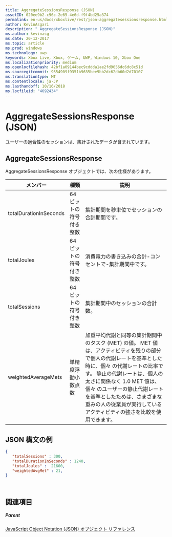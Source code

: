 ```yaml
---
title: AggregateSessionsResponse (JSON)
assetID: 020ee9b2-c96c-2e65-4e6d-f9f4bd25a374
permalink: en-us/docs/xboxlive/rest/json-aggregatesessionsresponse.html
author: KevinAsgari
description: " AggregateSessionsResponse (JSON)"
ms.author: kevinasg
ms.date: 20-12-2017
ms.topic: article
ms.prod: windows
ms.technology: uwp
keywords: Xbox Live, Xbox, ゲーム, UWP, Windows 10, Xbox One
ms.localizationpriority: medium
ms.openlocfilehash: 42bf1a09144bec9cddda1ae2fd9656dc6dc8c51d
ms.sourcegitcommit: 9354909f9351b9635bee9bb2dc62db60d2d70107
ms.translationtype: MT
ms.contentlocale: ja-JP
ms.lasthandoff: 10/16/2018
ms.locfileid: "4692434"
---
```

# <a name="aggregatesessionsresponse-json"></a>AggregateSessionsResponse (JSON)
ユーザーの適合性のセッションは、集計されたデータが含まれています。 
<a id="ID4EN"></a>

 
## <a name="aggregatesessionsresponse"></a>AggregateSessionsResponse
 
AggregateSessionsResponse オブジェクトでは、次の仕様があります。
 
| メンバー| 種類| 説明| 
| --- | --- | --- | 
| totalDurationInSeconds| 64 ビットの符号付き整数| 集計期間を秒単位でセッションの合計期間です。| 
| totalJoules| 64 ビットの符号付き整数| 消費電力の書き込みの合計-コンセントで-集計期間中です。 | 
| totalSessions| 64 ビットの符号付き整数| 集計期間中のセッションの合計数。| 
| weightedAverageMets| 単精度浮動小数点数 | 加重平均代謝と同等の集計期間中のタスク (MET) の値。 MET 値は、アクティビティを残りの部分で個人の代謝レートを基準とした時に、個々 の代謝レートの比率です。 静止の代謝レートは、個人の太さに関係なく 1.0 MET 値は、個々 のユーザーの静止代謝レートを基準としたためは、さまざまな重みの人の従業員が実行しているアクティビティの強さを比較を使用できます。| 
  
<a id="ID4ESC"></a>

 
## <a name="sample-json-syntax"></a>JSON 構文の例
 

```json
{
   "totalSessions" : 300,
   "totalDurationInSeconds" : 1240,
   "totalJoules" :  21600,
   "weightedAvgMet" : 21,
}

    
```

  
<a id="ID4E2C"></a>

 
## <a name="see-also"></a>関連項目
 
<a id="ID4E4C"></a>

 
##### <a name="parent"></a>Parent 

[JavaScript Object Notation (JSON) オブジェクト リファレンス](atoc-xboxlivews-reference-json.md)

   